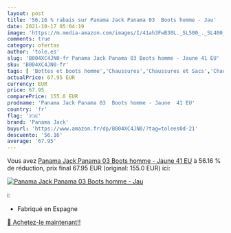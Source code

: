 ```yaml
---
layout: post
title: '56.16 % rabais sur Panama Jack Panama 03  Boots homme - Jau'
date: 2021-10-17 05:04:19
image: 'https://m.media-amazon.com/images/I/41ah3FwB30L._SL500_._SL400_.jpg'
comments: true
category: ofertas
author: 'tole.es'
slug: 'B004XC4JN0-fr Panama Jack Panama 03 Boots homme - Jaune 41 EU'
sku: 'B004XC4JN0-fr'
tags: [ 'Bottes et boots homme','Chaussures','Chaussures et Sacs','Chaussures homme','panama jack', ]
actualPrice: 67.95 EUR
currency: EUR
price: 67.95
comparePrice: 155.0 EUR
prodname: 'Panama Jack Panama 03  Boots homme - Jaune  41 EU'
country: 'fr'
flag: '🇫🇷'
brand: 'Panama Jack'
buyurl: 'https://www.amazon.fr/dp/B004XC4JN0/?tag=tolees0d-21'
descuento: '56.16'
average: '67.95'
---
```


Vous avez [Panama Jack Panama 03  Boots homme - Jaune  41 EU](https://www.amazon.fr/dp/B004XC4JN0/?tag=tolees0d-21)  à  56.16 % de réduction, prix final  67.95 EUR (original: 155.0 EUR) ici:

[![Panama Jack Panama 03  Boots homme - Jau](https://m.media-amazon.com/images/I/41ah3FwB30L._SL500_._SL400_.jpg)](https://www.amazon.fr/dp/B004XC4JN0/?tag=tolees0d-21)

ℹ️:

- Fabriqué en Espagne

[🛒 Achetez-le maintenant!!](https://www.amazon.fr/dp/B004XC4JN0/?tag=tolees0d-21)
